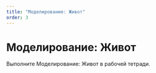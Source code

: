 ```yaml
---
title: "Моделирование: Живот"
order: 3
---
```


# Моделирование: Живот

Выполните Моделирование: Живот в рабочей тетради.